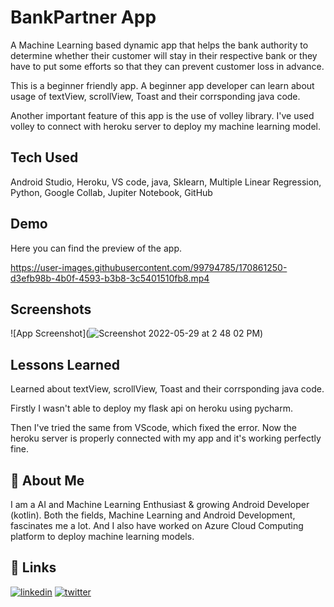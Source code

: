 
# BankPartner App

A Machine Learning based dynamic app that helps the bank authority to determine whether their customer will stay in their respective bank or they have to put some efforts so that they can prevent customer loss in advance.

This is a beginner friendly app. A beginner app developer can learn about usage of textView, scrollView, Toast and their corrsponding java code.

Another important feature of this app is the use of volley library.
I've used volley to connect with heroku server to deploy my machine learning model.

## Tech Used

Android Studio, Heroku, VS code, java, Sklearn, Multiple Linear Regression, Python, Google Collab,
Jupiter Notebook, GitHub

## Demo

Here you can find the preview of the app.

https://user-images.githubusercontent.com/99794785/170861250-d3efb98b-4b0f-4593-b3b8-3c5401510fb8.mp4
## Screenshots

![App Screenshot](![Screenshot 2022-05-29 at 2 48 02 PM](https://user-images.githubusercontent.com/99794785/170861244-ff957412-5feb-4b7a-8ca6-3aacc58e33cb.png))


## Lessons Learned

Learned about textView, scrollView, Toast and their corrsponding java code.

Firstly I wasn't able to deploy my flask api on heroku using pycharm.

Then I've tried the same from VScode, which fixed the error. Now the heroku server is properly connected with my app and it's working perfectly fine.

## 🚀 About Me
I am a AI and Machine Learning Enthusiast & growing Android Developer (kotlin). Both the fields, Machine Learning and Android Development, fascinates me a lot. And I also have worked on Azure Cloud Computing platform to deploy machine learning models.


## 🔗 Links

[![linkedin](https://img.shields.io/badge/linkedin-0A66C2?style=for-the-badge&logo=linkedin&logoColor=white)](https://www.linkedin.com/in/thebitanpaul)
[![twitter](https://img.shields.io/badge/twitter-1DA1F2?style=for-the-badge&logo=twitter&logoColor=white)](https://twitter.com/thebitanpaul_)


